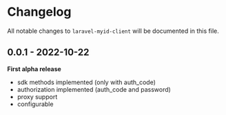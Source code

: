 # Changelog

All notable changes to `laravel-myid-client` will be documented in this file.

## 0.0.1 - 2022-10-22

**First alpha release**

- sdk methods implemented (only with auth_code)
- authorization implemented (auth_code and password)
- proxy support
- configurable

